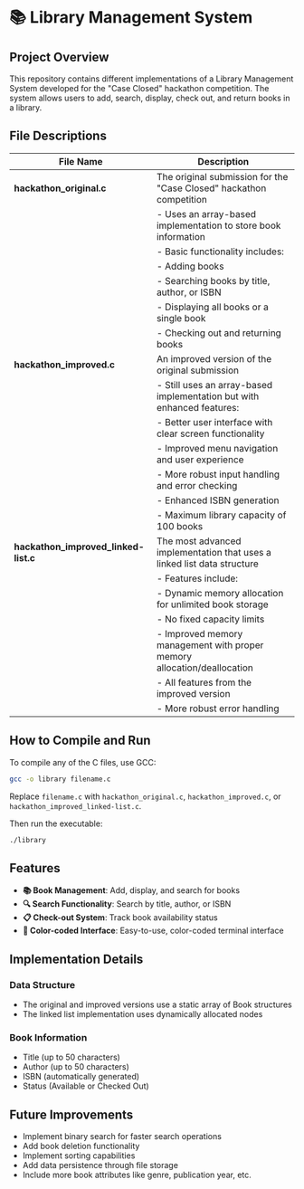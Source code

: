 # 📚 Library Management System

## Project Overview
This repository contains different implementations of a Library Management System developed for the "Case Closed" hackathon competition. The system allows users to add, search, display, check out, and return books in a library.

## File Descriptions

| File Name                        | Description                                                                 |
|----------------------------------|-----------------------------------------------------------------------------|
| **hackathon_original.c**         | The original submission for the "Case Closed" hackathon competition          |
|                                  | - Uses an array-based implementation to store book information               |
|                                  | - Basic functionality includes:                                              |
|                                  |   - Adding books                                                             |
|                                  |   - Searching books by title, author, or ISBN                                |
|                                  |   - Displaying all books or a single book                                    |
|                                  |   - Checking out and returning books                                         |
| **hackathon_improved.c**         | An improved version of the original submission                               |
|                                  | - Still uses an array-based implementation but with enhanced features:       |
|                                  |   - Better user interface with clear screen functionality                    |
|                                  |   - Improved menu navigation and user experience                             |
|                                  |   - More robust input handling and error checking                            |
|                                  |   - Enhanced ISBN generation                                                 |
|                                  |   - Maximum library capacity of 100 books                                    |
| **hackathon_improved_linked-list.c** | The most advanced implementation that uses a linked list data structure    |
|                                  | - Features include:                                                          |
|                                  |   - Dynamic memory allocation for unlimited book storage                     |
|                                  |   - No fixed capacity limits                                                 |
|                                  |   - Improved memory management with proper memory allocation/deallocation    |
|                                  |   - All features from the improved version                                   |
|                                  |   - More robust error handling                                               |

## How to Compile and Run

To compile any of the C files, use GCC:

```bash
gcc -o library filename.c
```

Replace `filename.c` with `hackathon_original.c`, `hackathon_improved.c`, or `hackathon_improved_linked-list.c`.

Then run the executable:

```bash
./library
```

## Features

- **📚 Book Management**: Add, display, and search for books
- **🔍 Search Functionality**: Search by title, author, or ISBN
- **📋 Check-out System**: Track book availability status
- **🎨 Color-coded Interface**: Easy-to-use, color-coded terminal interface

## Implementation Details

### Data Structure
- The original and improved versions use a static array of Book structures
- The linked list implementation uses dynamically allocated nodes

### Book Information
- Title (up to 50 characters)
- Author (up to 50 characters)
- ISBN (automatically generated)
- Status (Available or Checked Out)

## Future Improvements
- Implement binary search for faster search operations
- Add book deletion functionality
- Implement sorting capabilities
- Add data persistence through file storage
- Include more book attributes like genre, publication year, etc.